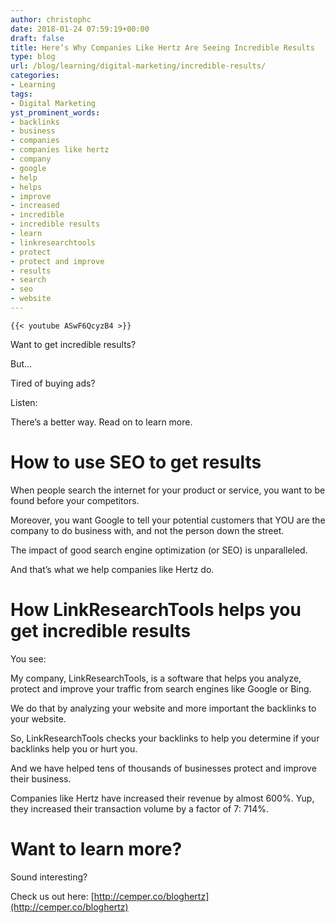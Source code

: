 ```yaml
---
author: christophc
date: 2018-01-24 07:59:19+00:00
draft: false
title: Here’s Why Companies Like Hertz Are Seeing Incredible Results
type: blog
url: /blog/learning/digital-marketing/incredible-results/
categories:
- Learning
tags:
- Digital Marketing
yst_prominent_words:
- backlinks
- business
- companies
- companies like hertz
- company
- google
- help
- helps
- improve
- increased
- incredible
- incredible results
- learn
- linkresearchtools
- protect
- protect and improve
- results
- search
- seo
- website
---
```



	{{< youtube ASwF6QcyzB4 >}}
	

Want to get incredible results?




But...




Tired of buying ads?




Listen:




There’s a better way. Read on to learn more.




# How to use SEO to get results




When people search the internet for your product or service, you want to be found before your competitors.




Moreover, you want Google to tell your potential customers that YOU are the company to do business with, and not the person down the street.




The impact of good search engine optimization (or SEO) is unparalleled.




And that’s what we help companies like Hertz do. 




# How LinkResearchTools helps you get incredible results




You see:




My company, LinkResearchTools, is a software that helps you analyze, protect and improve your traffic from search engines like Google or Bing.




We do that by analyzing your website and more important the backlinks to your website.




So, LinkResearchTools checks your backlinks to help you determine if your backlinks help you or hurt you.




And we have helped tens of thousands of businesses protect and improve their business.




Companies like Hertz have increased their revenue by almost 600%. Yup, they increased their transaction volume by a factor of 7: 714%.




# Want to learn more?




Sound interesting?




Check us out here: [http://cemper.co/bloghertz](http://cemper.co/bloghertz)






